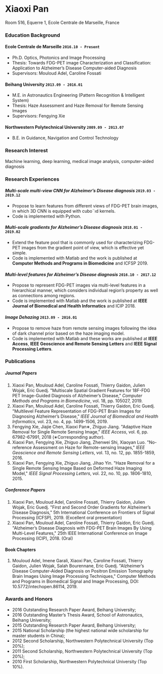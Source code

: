 # Xiaoxi Pan
Room 516, Equerre 1, Ecole Centrale de Marseille, France
### Education Background
#### __Ecole Centrale de Marseille__   `2016.10 - Present`
- Ph.D. Optics, Photonics and Image Processing
- Thesis: Towards FDG-PET image Characterization and Classification: Application to Alzheimer’s Disease
Computer-aided Diagnosis
- Supervisors: Mouloud Adel, Caroline Fossati

#### __Beihang University__ `2013.09 - 2016.01`
- M.E. in Astronautics Engineering (Pattern Recognition & Intelligent System)
- Thesis: Haze Assessment and Haze Removal for Remote Sensing Images
- Supervisors: Fengying Xie

#### __Northwestern Polytechnical University__ `2009.09 - 2013.07`
- B.E. in Guidance, Navigation and Control Technology

### Research Interest
Machine learning, deep learning, medical image analysis, computer-aided diagnosis

### Research Experiences
#### _Multi-scale multi-view CNN for Alzheimer’s Disease diagnosis_  `2019.03 - 2019.12`
- Propose to learn features from different views of FDG-PET brain images, in which 3D CNN is equipped with cubo¨ıd kernels.
- Code is implemented with Python.

#### _Multi-scale gradients for Alzheimer’s Disease diagnosis_  `2018.01 - 2019.02`
- Extend the feature pool that is commonly used for characterizing FDG-PET images from the gradient point of view, which is effective yet simple.
- Code is implemented with Matlab and the work is published at __Computer Methods and Programs in Biomedicine__ and ICFSP 2019.

#### _Multi-level features for Alzheimer’s Disease diagnosis_  `2016.10 - 2017.12`
- Propose to represent FDG-PET images via multi-level features in a hierarchical manner, which considers individual region’s property as well as connections among regions.
- Code is implemented with Matlab and the work is published at __IEEE Journal of Biomedical and Health Informatics__ and ICIP 2018.

#### _Image Dehazing_ `2013.09 - 2016.01`
- Propose to remove haze from remote sensing images following the idea of dark channel prior based on the haze imaging model.
- Code is implemented with Matlab and these works are published at __IEEE Access__, __IEEE Geoscience and Remote Sensing Letters__ and __IEEE Signal Processing Letters__.


### Publications
##### Journal Papers
1. Xiaoxi Pan, Mouloud Adel, Caroline Fossati, Thierry Gaidon, Julien Wojak, Eric Guedj. "Multiscale Spatial Gradient Features for 18F-FDG PET Image-Guided Diagnosis of Alzheimer’s Disease," _Computer Methods and Programs in Biomedicine_, vol. 18, pp. 105027, 2019.
2. Xiaoxi Pan, Mouloud Adel, Caroline Fossati, Thierry Gaidon, Eric Guedj. "Multilevel Feature Representation of FDG-PET Brain Images for Diagnosing Alzheimer’s Disease," _IEEE Journal of Biomedical and Health Informatics_, vol. 23, no. 4, pp. 1499-1506, 2019.
3. Fengying Xie, Jiajie Chen, Xiaoxi Pan∗, Zhiguo Jiang. "Adaptive Haze Removal for Single Remote Sensing Image," _IEEE Access_, vol. 6, pp. 67982-67991, 2018 (∗Corresponding author).
4. Xiaoxi Pan, Fengying Xie, Zhiguo Jiang, Zhenwei Shi, Xiaoyan Luo. "No-reference Assessment on Haze for Remote-sensing Images," _IEEE Geoscience and Remote Sensing Letters_, vol. 13, no. 12, pp. 1855-1859, 2016.
5. Xiaoxi Pan, Fengying Xie, Zhiguo Jiang, Jihao Yin. "Haze Removal for a Single Remote Sensing Image Based on Deformed Haze Imaging Model," _IEEE Signal Processing Letters_, vol. 22, no. 10, pp. 1806-1810, 2015.

##### Conference Papers
1. Xiaoxi Pan, Mouloud Adel, Caroline Fossati, Thierry Gaidon, Julien Wojak, Eric Guedj. "First and Second Order Gradients for Alzheimer’s Disease Diagnosis," 5th International Conference on Frontiers of Signal Processing (ICFSP), 2019. (Excellent oral presentation)
2. Xiaoxi Pan, Mouloud Adel, Caroline Fossati, Thierry Gaidon, Eric Guedj. "Alzheimer’s Disease Diagnosis with FDG-PET Brain Images By Using Multi-Level Features," 25th IEEE International Conference on Image Processing (ICIP), 2018. (Oral)

#### Book Chapters
1. Mouloud Adel, Imene Garali, Xiaoxi Pan, Caroline Fossati, Thierry Gaidon, Julien Wojak, Salah Bourennane, Eric Guedj. "Alzheimer’s Disease Computer-Aided Diagnosis on Positron Emission Tomography Brain Images Using Image Processing Techniques," Computer Methods and Programs in Biomedical Signal and Image Processing, DOI: 10.5772/intechopen.86114, 2019.

### Awards and Honors
- 2016 Outstanding Research Paper Award, Beihang University;
- 2016 Outstanding Master’s Thesis Award, School of Astronautics, Beihang University;
- 2015 Outstanding Research Paper Award, Beihang University;
- 2015 National Scholarship (the highest national wide scholarship for master students in China);
- 2012 Second Scholarship, Northwestern Polytechnical University (Top 20%);
- 2011 Second Scholarship, Northwestern Polytechnical University (Top 20%);
- 2010 First Scholarship, Northwestern Polytechnical University (Top 10%).

